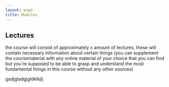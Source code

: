 ```yaml
---
layout: page
title: Modules
---
```


## Lectures

the course will consist of approximately x amount of lectures, these will contain necessary information about certain things (you can supplement the coursematerial with any online material of your choice that you can find but you're supposed to be able to grasp and understand the most fundamental things in this course without any other sources)

gadjgladgjgldklkjlj